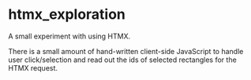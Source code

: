 # htmx_exploration

A small experiment with using HTMX.

There is a small amount of hand-written client-side JavaScript to handle
user click/selection and read out the ids of selected rectangles for the HTMX
request.
